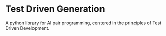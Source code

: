# Test Driven Generation

A python library for AI pair programming, centered in the principles of Test Driven Development.
